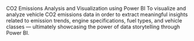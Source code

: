CO2 Emissions Analysis and Visualization using Power BI
To visualize and analyze vehicle CO2 emissions data in order to extract meaningful insights related to emission trends, engine specifications, fuel types, and vehicle classes — ultimately showcasing the power of data storytelling through Power BI.


